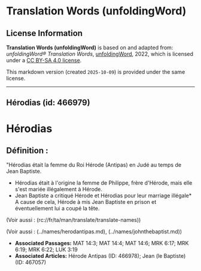 # Translation Words (unfoldingWord)

## License Information

**Translation Words (unfoldingWord)** is based on and adapted from: _unfoldingWord® Translation Words_, [unfoldingWord](https://unfoldingword.org/utw), 2022, which is licensed under a [CC BY-SA 4.0 license](https://creativecommons.org/licenses/by-sa/4.0/legalcode.en).

This markdown version (created `2025-10-09`) is provided under the same license.



--------------------------------

## Hérodias (id: 466979)

Hérodias
========

Définition :
------------

"Hérodias était la femme du Roi Hérode (Antipas) en Judé au temps de Jean Baptiste.

* Hérodias était à l'origine la femme de Philippe, frère d'Hérode, mais elle s'est mariée illégalement à Hérode.
* Jean Baptiste a critiqué Hérode et Hérodias pour leur marriage illégale\* A cause de cela, Hérode à mis Jean Baptiste en prison et éventuellement lui a coupé la tête.

(Voir aussi : (rc://fr/ta/man/translate/translate\-names))

(Voir aussi : (../names/herodantipas.md), (../names/johnthebaptist.md))

* **Associated Passages:** MAT 14:3; MAT 14:4; MAT 14:6; MRK 6:17; MRK 6:19; MRK 6:22; LUK 3:19
* **Associated Articles:** Hérode Antipas (ID: 466978); Jean (le Baptiste) (ID: 467057)

